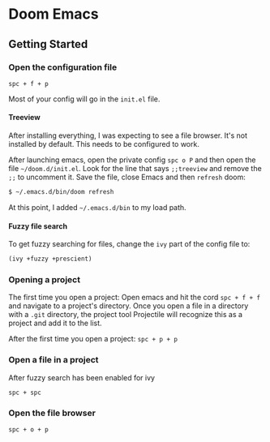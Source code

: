 # Doom Emacs

## Getting Started

### Open the configuration file

`spc + f + p`

Most of your config will go in the `init.el` file.

#### Treeview

After installing everything, I was expecting to see a file browser.  It's not installed by default.  This needs to be configured to work.

After launching emacs, open the private config `spc o P` and then open the file `~/doom.d/init.el`.  Look for the line that says `;;treeview` and remove the `;;` to uncomment it.  Save the file, close Emacs and then `refresh` doom:

```bash
$ ~/.emacs.d/bin/doom refresh
```

At this point, I added `~/.emacs.d/bin` to my load path.

#### Fuzzy file search

To get fuzzy searching for files, change the `ivy` part of the config file to:

```lisp
(ivy +fuzzy +prescient)
```

### Opening a project

The first time you open a project: Open emacs and hit the cord `spc + f + f` and navigate to a project's directory.  Once you open a file in a directory with a `.git` directory, the project tool Projectile will recognize this as a project and add it to the list.

After the first time you open a project: `spc + p + p`

### Open a file in a project

After fuzzy search has been enabled for ivy

`spc + spc`

### Open the file browser

`spc + o + p`
